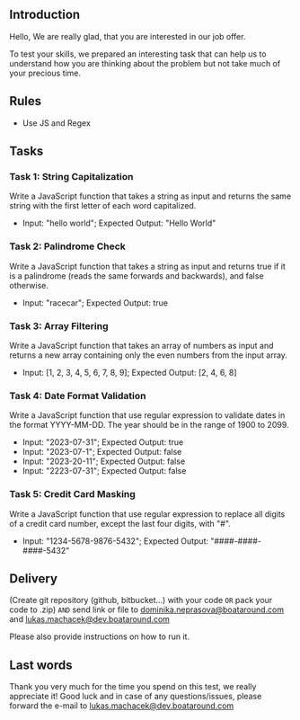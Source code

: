 ## Introduction ##

Hello, We are really glad, that you are interested in our job offer.

To test your skills, we prepared an interesting task that can help us to understand how you are thinking about the problem but not take much of your precious time.

## Rules ##

* Use JS and Regex

## Tasks ##

### Task 1: String Capitalization ###
Write a JavaScript function that takes a string as input and returns the same string with the first letter of each word capitalized.

* Input: "hello world"; Expected Output: "Hello World"


### Task 2: Palindrome Check ###
Write a JavaScript function that takes a string as input and returns true if it is a palindrome (reads the same forwards and backwards), and false otherwise.

* Input: "racecar"; Expected Output: true

### Task 3: Array Filtering ###
Write a JavaScript function that takes an array of numbers as input and returns a new array containing only the even numbers from the input array.

* Input: [1, 2, 3, 4, 5, 6, 7, 8, 9]; Expected Output: [2, 4, 6, 8]

### Task 4: Date Format Validation ###
Write a JavaScript function that use regular expression to validate dates in the format YYYY-MM-DD. The year should be in the range of 1900 to 2099.

* Input: "2023-07-31"; Expected Output: true
* Input: "2023-07-1"; Expected Output: false
* Input: "2023-20-11"; Expected Output: false
* Input: "2223-07-31"; Expected Output: false

### Task 5: Credit Card Masking ###
Write a JavaScript function that use regular expression to replace all digits of a credit card number, except the last four digits, with "#".

*  Input: "1234-5678-9876-5432"; Expected Output: "####-####-####-5432"

## Delivery ##

(Create git repository (github, bitbucket...) with your code
`OR`
pack your code to .zip)
`AND`
send link or file to dominika.neprasova@boataround.com and lukas.machacek@dev.boataround.com

Please also provide instructions on how to run it.

## Last words ##

Thank you very much for the time you spend on this test, we really appreciate it! Good luck and in case of any questions/issues, please forward the e-mail to lukas.machacek@dev.boataround.com